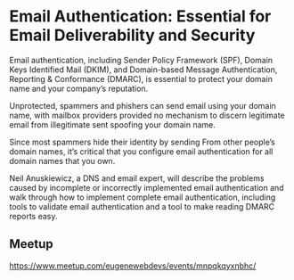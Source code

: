 # Email Authentication: Essential for Email Deliverability and Security

Email authentication, including Sender Policy Framework (SPF), Domain Keys Identified Mail (DKIM), and Domain-based Message Authentication, Reporting & Conformance (DMARC), is essential to protect your domain name and your company’s reputation.

Unprotected, spammers and phishers can send email using your domain name, with mailbox providers provided no mechanism to discern legitimate email from illegitimate sent spoofing your domain name.

Since most spammers hide their identity by sending From other people’s domain names, it’s critical that you configure email authentication for all domain names that you own.

Neil Anuskiewicz, a DNS and email expert, will describe the problems caused by incomplete or incorrectly implemented email authentication and walk through how to implement complete email authentication, including tools to validate email authentication and a tool to make reading DMARC reports easy.

## Meetup

https://www.meetup.com/eugenewebdevs/events/mnpqkqyxnbhc/
